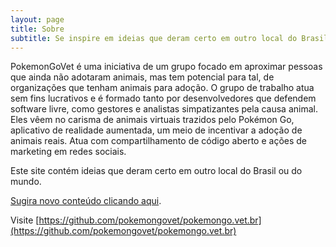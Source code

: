 ```yaml
---
layout: page
title: Sobre
subtitle: Se inspire em ideias que deram certo em outro local do Brasil ou do mundo
---
```


PokemonGoVet é uma iniciativa de um grupo focado em aproximar pessoas que ainda não adotaram animais, mas tem potencial para tal, de organizações que tenham animais para adoção. O grupo de trabalho atua sem fins lucrativos e é formado tanto por desenvolvedores que defendem software livre, como gestores e analistas simpatizantes pela causa animal. Eles vêem no carisma de animais virtuais trazidos pelo Pokémon Go, aplicativo de realidade aumentada, um meio de incentivar a adoção de animais reais. Atua com compartilhamento de código aberto e ações de marketing em redes sociais.

Este site contém ideias que deram certo em outro local do Brasil ou do mundo.

[Sugira novo conteúdo clicando aqui](https://github.com/pokemongovet/casos-de-sucesso-na-adocao-de-animais/issues/new).

Visite [https://github.com/pokemongovet/pokemongo.vet.br](https://github.com/pokemongovet/pokemongo.vet.br)